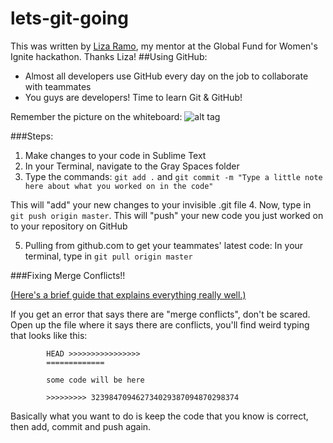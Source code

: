 # lets-git-going
This was written by [Liza Ramo](http://github.com/LizaLemons), my mentor at the Global Fund for Women's Ignite hackathon.  Thanks Liza!
##Using GitHub:

- Almost all developers use GitHub every day on the job to collaborate with teammates 
- You guys are developers! Time to learn Git & GitHub! 

Remember the picture on the whiteboard:
![alt tag](https://pbs.twimg.com/media/B905ij-IEAAse_B.jpg)

###Steps: 
1. Make changes to your code in Sublime Text
2. In your Terminal, navigate to the Gray Spaces folder
3. Type the commands: 
`git add .` 
	and 
`git commit -m "Type a little note here about what you worked on in the code"`

This will "add" your new changes to your invisible .git file 
4. Now, type in `git push origin master`.
This will "push" your new code you just worked on to your repository on GitHub 

5. Pulling from github.com to get your teammates' latest code:
In your terminal, type in `git pull origin master`

###Fixing Merge Conflicts!! 

[(Here's a brief guide that explains everything really well.)](http://git-scm.com/book/en/v2/Git-Branching-Basic-Branching-and-Merging#_basic_merge_conflicts)

If you get an error that says there are "merge conflicts", don't be scared. Open up the file where it says there are conflicts, you'll find weird typing that looks like this:
```
		HEAD >>>>>>>>>>>>>>>>
		=============

		some code will be here

		>>>>>>>>> 323984709462734029387094870298374
```
Basically what you want to do is keep the code that you know is correct, then add, commit and push again. 







